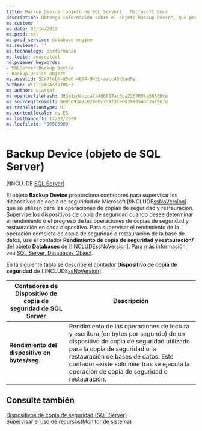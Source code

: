 ```yaml
---
title: Backup Device (objeto de SQL Server) | Microsoft Docs
description: Obtenga información sobre el objeto Backup Device, que proporciona contadores para supervisar los dispositivos de copia de seguridad de Microsoft SQL Server que se utilizan para las operaciones de copias de seguridad y restauración.
ms.custom: ''
ms.date: 03/14/2017
ms.prod: sql
ms.prod_service: database-engine
ms.reviewer: ''
ms.technology: performance
ms.topic: conceptual
helpviewer_keywords:
- SQLServer:Backup Device
- Backup Device object
ms.assetid: 52e7febf-d5e0-4674-945b-aacc40a9ad6e
author: WilliamDAssafMSFT
ms.author: wiassaf
ms.openlocfilehash: 383e1cd4ccca7a466817ac5ca226785fa56560ce
ms.sourcegitcommit: 0e0cd9347c029e0c7c9f3fe6d39985a6d3af967d
ms.translationtype: HT
ms.contentlocale: es-ES
ms.lasthandoff: 12/02/2020
ms.locfileid: "96505909"
---
```

# <a name="sql-server-backup-device-object"></a>Backup Device (objeto de SQL Server)
 [!INCLUDE [SQL Server](../../includes/applies-to-version/sqlserver.md)]

  El objeto **Backup Device** proporciona contadores para supervisar los dispositivos de copia de seguridad de Microsoft [!INCLUDE[ssNoVersion](../../includes/ssnoversion-md.md)] que se utilizan para las operaciones de copias de seguridad y restauración. Supervise los dispositivos de copia de seguridad cuando desee determinar el rendimiento o el progreso de las operaciones de copias de seguridad y restauración en cada dispositivo. Para supervisar el rendimiento de la operación completa de copia de seguridad o restauración de la base de datos, use el contador **Rendimiento de copia de seguridad y restauración/** del objeto **Databases** de [!INCLUDE[ssNoVersion](../../includes/ssnoversion-md.md)]. Para más información, vea [SQL Server, Databases Object](../../relational-databases/performance-monitor/sql-server-databases-object.md).  
  
 En la siguiente tabla se describe el contador **Dispositivo de copia de seguridad** de [!INCLUDE[ssNoVersion](../../includes/ssnoversion-md.md)].  
  
|Contadores de Dispositivo de copia de seguridad de SQL Server|Descripción|  
|---------------------------------------|-----------------|  
|**Rendimiento del dispositivo en bytes/seg.**|Rendimiento de las operaciones de lectura y escritura (en bytes por segundo) de un dispositivo de copia de seguridad utilizado para la copia de seguridad o la restauración de bases de datos. Este contador existe solo mientras se ejecuta la operación de copia de seguridad o restauración.|  
  
## <a name="see-also"></a>Consulte también  
 [Dispositivos de copia de seguridad &#40;SQL Server&#41;](../../relational-databases/backup-restore/backup-devices-sql-server.md)   
 [Supervisar el uso de recursos&#40;Monitor de sistema&#41;](../../relational-databases/performance-monitor/monitor-resource-usage-system-monitor.md)  
  
  
